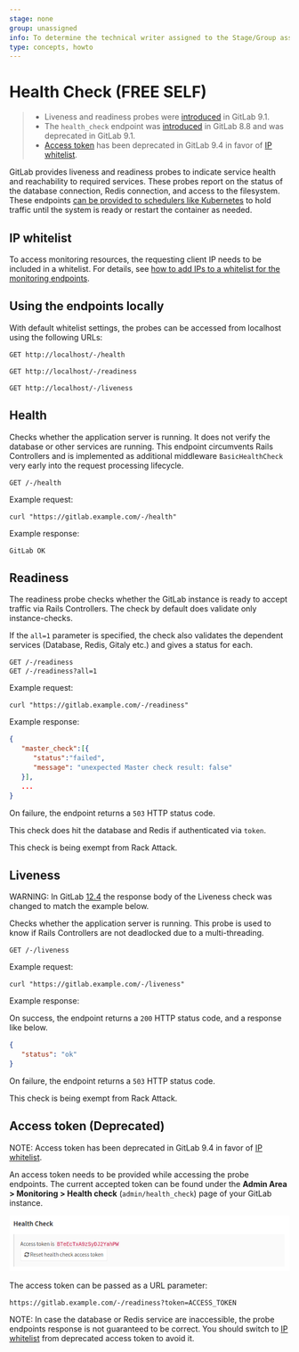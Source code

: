 ```yaml
---
stage: none
group: unassigned
info: To determine the technical writer assigned to the Stage/Group associated with this page, see https://about.gitlab.com/handbook/engineering/ux/technical-writing/#assignments
type: concepts, howto
---
```


# Health Check **(FREE SELF)**

> - Liveness and readiness probes were [introduced](https://gitlab.com/gitlab-org/gitlab-foss/-/merge_requests/10416) in GitLab 9.1.
> - The `health_check` endpoint was [introduced](https://gitlab.com/gitlab-org/gitlab-foss/-/merge_requests/3888) in GitLab 8.8 and was
>   deprecated in GitLab 9.1.
> - [Access token](#access-token-deprecated) has been deprecated in GitLab 9.4
>   in favor of [IP whitelist](#ip-whitelist).

GitLab provides liveness and readiness probes to indicate service health and
reachability to required services. These probes report on the status of the
database connection, Redis connection, and access to the filesystem. These
endpoints [can be provided to schedulers like Kubernetes](https://kubernetes.io/docs/tasks/configure-pod-container/configure-liveness-readiness-startup-probes/) to hold
traffic until the system is ready or restart the container as needed.

## IP whitelist

To access monitoring resources, the requesting client IP needs to be included in a whitelist.
For details, see [how to add IPs to a whitelist for the monitoring endpoints](../../../administration/monitoring/ip_whitelist.md).

## Using the endpoints locally

With default whitelist settings, the probes can be accessed from localhost using the following URLs:

```plaintext
GET http://localhost/-/health
```

```plaintext
GET http://localhost/-/readiness
```

```plaintext
GET http://localhost/-/liveness
```

## Health

Checks whether the application server is running.
It does not verify the database or other services
are running. This endpoint circumvents Rails Controllers
and is implemented as additional middleware `BasicHealthCheck`
very early into the request processing lifecycle.

```plaintext
GET /-/health
```

Example request:

```shell
curl "https://gitlab.example.com/-/health"
```

Example response:

```plaintext
GitLab OK
```

## Readiness

The readiness probe checks whether the GitLab instance is ready
to accept traffic via Rails Controllers. The check by default
does validate only instance-checks.

If the `all=1` parameter is specified, the check also validates
the dependent services (Database, Redis, Gitaly etc.)
and gives a status for each.

```plaintext
GET /-/readiness
GET /-/readiness?all=1
```

Example request:

```shell
curl "https://gitlab.example.com/-/readiness"
```

Example response:

```json
{
   "master_check":[{
      "status":"failed",
      "message": "unexpected Master check result: false"
   }],
   ...
}
```

On failure, the endpoint returns a `503` HTTP status code.

This check does hit the database and Redis if authenticated via `token`.

This check is being exempt from Rack Attack.

## Liveness

WARNING:
In GitLab [12.4](https://about.gitlab.com/upcoming-releases/)
the response body of the Liveness check was changed
to match the example below.

Checks whether the application server is running.
This probe is used to know if Rails Controllers
are not deadlocked due to a multi-threading.

```plaintext
GET /-/liveness
```

Example request:

```shell
curl "https://gitlab.example.com/-/liveness"
```

Example response:

On success, the endpoint returns a `200` HTTP status code, and a response like below.

```json
{
   "status": "ok"
}
```

On failure, the endpoint returns a `503` HTTP status code.

This check is being exempt from Rack Attack.

## Access token (Deprecated)

NOTE:
Access token has been deprecated in GitLab 9.4 in favor of [IP whitelist](#ip-whitelist).

An access token needs to be provided while accessing the probe endpoints. The current
accepted token can be found under the **Admin Area > Monitoring > Health check**
(`admin/health_check`) page of your GitLab instance.

![access token](img/health_check_token.png)

The access token can be passed as a URL parameter:

```plaintext
https://gitlab.example.com/-/readiness?token=ACCESS_TOKEN
```

NOTE:
In case the database or Redis service are inaccessible, the probe endpoints response is not guaranteed to be correct.
You should switch to [IP whitelist](#ip-whitelist) from deprecated access token to avoid it.

<!-- ## Troubleshooting

Include any troubleshooting steps that you can foresee. If you know beforehand what issues
one might have when setting this up, or when something is changed, or on upgrading, it's
important to describe those, too. Think of things that may go wrong and include them here.
This is important to minimize requests for support, and to avoid doc comments with
questions that you know someone might ask.

Each scenario can be a third-level heading, e.g. `### Getting error message X`.
If you have none to add when creating a doc, leave this section in place
but commented out to help encourage others to add to it in the future. -->
